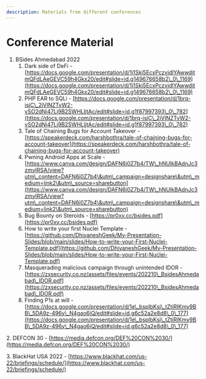 ```yaml
---
description: Materials from different conferences
---
```


# Conference Material

1. BSides Ahmedabad 2022&#x20;
   1. Dark side of DeFi - [https://docs.google.com/presentation/d/1i1Ski5EcxPczvjdlYAwwditmQFdLAeGEVC59h4Gkx20/edit#slide=id.g149676658b2\_0\_1169](https://docs.google.com/presentation/d/1i1Ski5EcxPczvjdlYAwwditmQFdLAeGEVC59h4Gkx20/edit#slide=id.g149676658b2\_0\_1169)
   2. PHP EAR to SQLi - [https://docs.google.com/presentation/d/1brq-isjC\_2iVINZTvW2-vSO2dNi47Lj9B2SWHLljtAc/edit#slide=id.g1f87997393\_0\_782](https://docs.google.com/presentation/d/1brq-isjC\_2iVINZTvW2-vSO2dNi47Lj9B2SWHLljtAc/edit#slide=id.g1f87997393\_0\_782)
   3. Tale of Chaining Bugs for Account Takeover - [https://speakerdeck.com/harshbothra/tale-of-chaining-bugs-for-account-takeover](https://speakerdeck.com/harshbothra/tale-of-chaining-bugs-for-account-takeover)
   4. Pwning Android Apps at Scale - [https://www.canva.com/design/DAFN6i0Z7b4/TW\_hNUIkBAdnJc3zmyIRSA/view?utm\_content=DAFN6i0Z7b4\&utm\_campaign=designshare\&utm\_medium=link2\&utm\_source=sharebutton](https://www.canva.com/design/DAFN6i0Z7b4/TW\_hNUIkBAdnJc3zmyIRSA/view?utm\_content=DAFN6i0Z7b4\&utm\_campaign=designshare\&utm\_medium=link2\&utm\_source=sharebutton)
   5. Bug Bounty on Steroids - [https://pr0xy.cc/bsides.pdf](https://pr0xy.cc/bsides.pdf)
   6. How to write your first Nuclei Template - [https://github.com/DhiyaneshGeek/My-Presentation-Slides/blob/main/slides/How-to-write-your-First-Nuclei-Template.pdf](https://github.com/DhiyaneshGeek/My-Presentation-Slides/blob/main/slides/How-to-write-your-First-Nuclei-Template.pdf)
   7. Masquerading malicious campaign through unintended IDOR - [https://zxsecurity.co.nz/assets/files/events/202210\_BsidesAhmedabad\_IDOR.pdf](https://zxsecurity.co.nz/assets/files/events/202210\_BsidesAhmedabad\_IDOR.pdf)
   8. Finding P1s at will - [https://docs.google.com/presentation/d/1e\_bsplbKsj\_tZtiRlKmy9BB\_5DA9z-496y\_N4gao6iQ/edit#slide=id.g6c52a2e8d8\_0\_177](https://docs.google.com/presentation/d/1e\_bsplbKsj\_tZtiRlKmy9BB\_5DA9z-496y\_N4gao6iQ/edit#slide=id.g6c52a2e8d8\_0\_177)

2\. DEFCON 30 - [https://media.defcon.org/DEF%20CON%2030/](https://media.defcon.org/DEF%20CON%2030/)

3\. BlackHat USA 2022 - [https://www.blackhat.com/us-22/briefings/schedule/](https://www.blackhat.com/us-22/briefings/schedule/)
